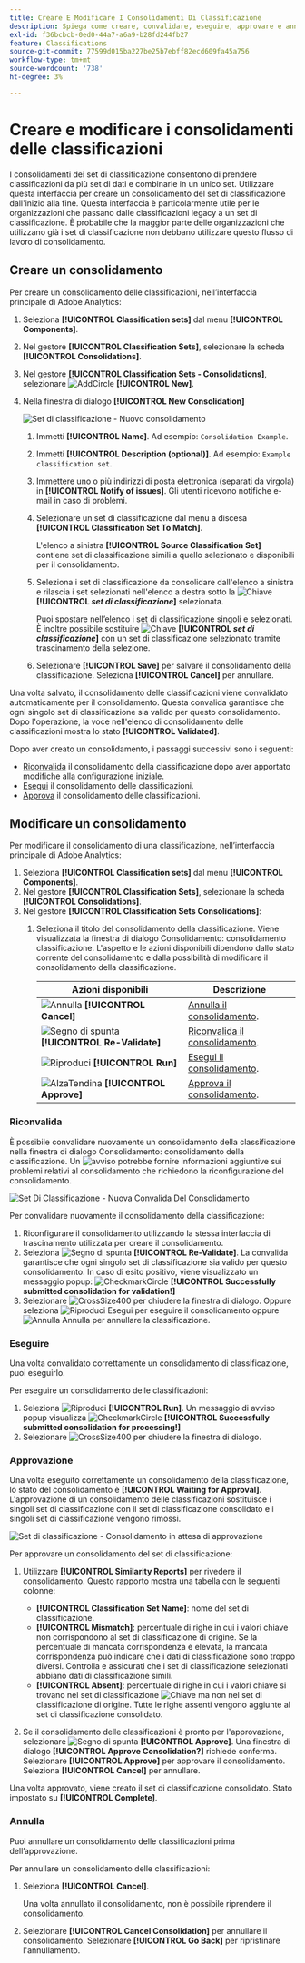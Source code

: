 ```yaml
---
title: Creare E Modificare I Consolidamenti Di Classificazione
description: Spiega come creare, convalidare, eseguire, approvare e annullare i consolidamenti delle classificazioni.
exl-id: f36bcbcb-0ed0-44a7-a6a9-b28fd244fb27
feature: Classifications
source-git-commit: 77599d015ba227be25b7ebff82ecd609fa45a756
workflow-type: tm+mt
source-wordcount: '738'
ht-degree: 3%

---
```


# Creare e modificare i consolidamenti delle classificazioni

I consolidamenti dei set di classificazione consentono di prendere classificazioni da più set di dati e combinarle in un unico set. Utilizzare questa interfaccia per creare un consolidamento del set di classificazione dall&#39;inizio alla fine. Questa interfaccia è particolarmente utile per le organizzazioni che passano dalle classificazioni legacy a un set di classificazione. È probabile che la maggior parte delle organizzazioni che utilizzano già i set di classificazione non debbano utilizzare questo flusso di lavoro di consolidamento.

## Creare un consolidamento

Per creare un consolidamento delle classificazioni, nell’interfaccia principale di Adobe Analytics:

1. Seleziona **[!UICONTROL Classification sets]** dal menu **[!UICONTROL Components]**.
1. Nel gestore **[!UICONTROL Classification Sets]**, selezionare la scheda **[!UICONTROL Consolidations]**.
1. Nel gestore **[!UICONTROL Classification Sets - Consolidations]**, selezionare ![AddCircle](/help/assets/icons/AddCircle.svg) **[!UICONTROL New]**.
1. Nella finestra di dialogo **[!UICONTROL New Consolidation]**

   ![Set di classificazione - Nuovo consolidamento](assets/classifications-sets-consolidations-new.png)
   1. Immetti **[!UICONTROL Name]**. Ad esempio: `Consolidation Example`.
   1. Immetti **[!UICONTROL Description (optional)]**. Ad esempio: `Example classification set`.
   1. Immettere uno o più indirizzi di posta elettronica (separati da virgola) in **[!UICONTROL Notify of issues]**. Gli utenti ricevono notifiche e-mail in caso di problemi.
   1. Selezionare un set di classificazione dal menu a discesa **[!UICONTROL Classification Set To Match]**.

      L&#39;elenco a sinistra **[!UICONTROL Source Classification Set]** contiene set di classificazione simili a quello selezionato e disponibili per il consolidamento.

   1. Seleziona i set di classificazione da consolidare dall&#39;elenco a sinistra e rilascia i set selezionati nell&#39;elenco a destra sotto la ![Chiave](/help/assets/icons/Key.svg) **[!UICONTROL _set di classificazione_]** selezionata.

      Puoi spostare nell’elenco i set di classificazione singoli e selezionati. È inoltre possibile sostituire ![Chiave](/help/assets/icons/Key.svg) **[!UICONTROL _set di classificazione_]** con un set di classificazione selezionato tramite trascinamento della selezione.

   1. Selezionare **[!UICONTROL Save]** per salvare il consolidamento della classificazione. Seleziona **[!UICONTROL Cancel]** per annullare.

Una volta salvato, il consolidamento delle classificazioni viene convalidato automaticamente per il consolidamento. Questa convalida garantisce che ogni singolo set di classificazione sia valido per questo consolidamento. Dopo l&#39;operazione, la voce nell&#39;elenco di consolidamento delle classificazioni mostra lo stato **[!UICONTROL Validated]**.

Dopo aver creato un consolidamento, i passaggi successivi sono i seguenti:

* [Riconvalida](#re-validate) il consolidamento della classificazione dopo aver apportato modifiche alla configurazione iniziale.
* [Esegui](#run) il consolidamento delle classificazioni.
* [Approva](#approve) il consolidamento delle classificazioni.



<!--
         
  

**[!UICONTROL Components]** > **[!UICONTROL Classification sets]** > **[!UICONTROL Consolidations]** > **[!UICONTROL Add]**

The following fields are available when creating a consolidation:

* **[!UICONTROL Name]**: The name of the consolidation.
* **[!UICONTROL Notify of issues]**: A comma-delimited list of email addresses that are notified of issues with this consolidation.
* **[!UICONTROL Dataset to match]**: A drop-down list of all classification sets.

Once you select a classification set, a table with two columns appears:

* The right column contains all classification sets that you want to consolidate. It starts with the classification set selected using the above drop-down list.
* The left column contains all classification sets eligible to be merged with the originally selected dataset. **Schemas must exactly match to be eligible for consolidation**. If schemas do not match the selected classification set, they do not appear in this left column.

Drag the desired classification sets from the available column on the left to the consolidation column on the right. Once the consolidation is given a name and two or more classification sets are in the right column, click **[!UICONTROL Save & Continue]**.

-->

## Modificare un consolidamento

Per modificare il consolidamento di una classificazione, nell’interfaccia principale di Adobe Analytics:

1. Seleziona **[!UICONTROL Classification sets]** dal menu **[!UICONTROL Components]**.
1. Nel gestore **[!UICONTROL Classification Sets]**, selezionare la scheda **[!UICONTROL Consolidations]**.
1. Nel gestore **[!UICONTROL Classification Sets Consolidations]**:
   1. Seleziona il titolo del consolidamento della classificazione. Viene visualizzata la finestra di dialogo Consolidamento: consolidamento classificazione. L&#39;aspetto e le azioni disponibili dipendono dallo stato corrente del consolidamento e dalla possibilità di modificare il consolidamento della classificazione.

      | Azioni disponibili | Descrizione |
      |---|---|
      | ![Annulla](/help/assets/icons/Cancel.svg) **[!UICONTROL Cancel]** | [Annulla il consolidamento](#cancel). |
      | ![Segno di spunta](/help/assets/icons/Checkmark.svg) **[!UICONTROL Re-Validate]** | [Riconvalida il consolidamento](#re-validate). |
      | ![Riproduci](/help/assets/icons/Play.svg) **[!UICONTROL Run]** | [Esegui il consolidamento](#run). |
      | ![AlzaTendina](/help/assets/icons/ThumbUp.svg) **[!UICONTROL Approve]** | [Approva il consolidamento](#approve). |



### Riconvalida

È possibile convalidare nuovamente un consolidamento della classificazione nella finestra di dialogo Consolidamento: consolidamento della classificazione. Un ![avviso](/help/assets/icons/Alert.svg) potrebbe fornire informazioni aggiuntive sui problemi relativi al consolidamento che richiedono la riconfigurazione del consolidamento.

![Set Di Classificazione - Nuova Convalida Del Consolidamento](assets/classifications-sets-consolidations-validated.png)

Per convalidare nuovamente il consolidamento della classificazione:

1. Riconfigurare il consolidamento utilizzando la stessa interfaccia di trascinamento utilizzata per creare il consolidamento.
1. Seleziona ![Segno di spunta](/help/assets/icons/Checkmark.svg) **[!UICONTROL Re-Validate]**. La convalida garantisce che ogni singolo set di classificazione sia valido per questo consolidamento. In caso di esito positivo, viene visualizzato un messaggio popup: ![CheckmarkCircle](/help/assets/icons/CheckmarkCircle.svg) **[!UICONTROL Successfully submitted consolidation for validation!]**
1. Selezionare ![CrossSize400](/help/assets/icons/CrossSize400.svg) per chiudere la finestra di dialogo. Oppure seleziona ![Riproduci](/help/assets/icons/Play.svg) Esegui per eseguire il consolidamento oppure ![Annulla](/help/assets/icons/Cancel.svg) Annulla per annullare la classificazione.



<!--
Once you have created a consolidation, a list of source datasets appears on the right. The **[!UICONTROL Validate]** button makes sure that each individual classification set is valid for this consolidation. You can reorder the classification steps here to determine priority in cases of mismatched classification values. **The highest classification set in the list overwrites any mismatched values in other classification sets.**

-->

### Eseguire

Una volta convalidato correttamente un consolidamento di classificazione, puoi eseguirlo.

Per eseguire un consolidamento delle classificazioni:

1. Seleziona ![Riproduci](/help/assets/icons/Play.svg) **[!UICONTROL Run]**. Un messaggio di avviso popup visualizza ![CheckmarkCircle](/help/assets/icons/CheckmarkCircle.svg) **[!UICONTROL Successfully submitted consolidation for processing!]**
1. Selezionare ![CrossSize400](/help/assets/icons/CrossSize400.svg) per chiudere la finestra di dialogo.


### Approvazione

Una volta eseguito correttamente un consolidamento della classificazione, lo stato del consolidamento è **[!UICONTROL Waiting for Approval]**. L&#39;approvazione di un consolidamento delle classificazioni sostituisce i singoli set di classificazione con il set di classificazione consolidato e i singoli set di classificazione vengono rimossi.

![Set di classificazione - Consolidamento in attesa di approvazione](assets/classifications-sets-consolidations-waitingforapproval.png)

Per approvare un consolidamento del set di classificazione:

1. Utilizzare **[!UICONTROL Similarity Reports]** per rivedere il consolidamento. Questo rapporto mostra una tabella con le seguenti colonne:

   * **[!UICONTROL Classification Set Name]**: nome del set di classificazione.
   * **[!UICONTROL Mismatch]**: percentuale di righe in cui i valori chiave non corrispondono al set di classificazione di origine. Se la percentuale di mancata corrispondenza è elevata, la mancata corrispondenza può indicare che i dati di classificazione sono troppo diversi. Controlla e assicurati che i set di classificazione selezionati abbiano dati di classificazione simili.
   * **[!UICONTROL Absent]**: percentuale di righe in cui i valori chiave si trovano nel set di classificazione ![Chiave](/help/assets/icons/Key.svg) ma non nel set di classificazione di origine. Tutte le righe assenti vengono aggiunte al set di classificazione consolidato.

1. Se il consolidamento delle classificazioni è pronto per l&#39;approvazione, selezionare ![Segno di spunta](/help/assets/icons/Checkmark.svg) **[!UICONTROL Approve]**. Una finestra di dialogo **[!UICONTROL Approve Consolidation?]** richiede conferma. Selezionare **[!UICONTROL Approve]** per approvare il consolidamento. Seleziona **[!UICONTROL Cancel]** per annullare.

Una volta approvato, viene creato il set di classificazione consolidato. Stato impostato su **[!UICONTROL Complete]**.


### Annulla

Puoi annullare un consolidamento delle classificazioni prima dell’approvazione.

Per annullare un consolidamento delle classificazioni:

1. Seleziona **[!UICONTROL Cancel]**.

   Una volta annullato il consolidamento, non è possibile riprendere il consolidamento.
1. Selezionare **[!UICONTROL Cancel Consolidation]** per annullare il consolidamento. Selezionare **[!UICONTROL Go Back]** per ripristinare l&#39;annullamento.
